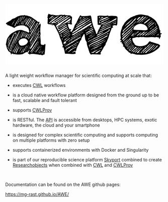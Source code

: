![AWE](docs/images/awe-lg.png)
=====

 A light weight workflow manager for scientific computing at scale that:

- executes [CWL](http://www.commonwl.org) workflows

- is a cloud native workflow platform designed from the ground up to be fast, scalable and fault tolerant

- supports [CWLProv](https://github.com/common-workflow-language/cwlprov)

- is RESTful. The [API](./API/) is accessible from desktops, HPC systems, exotic hardware, the cloud and your smartphone

- is designed for complex scientific computing and supports computing on multiple platforms with zero setup

- supports containerized environments with Docker and Singularity

- is part of our reproducible science platform [Skyport](https://github.com/MG-RAST/Skyport2) combined to create [Researchobjects](http://www.researchobject.org/) when combined with [CWL](http://www.commonwl.org) and [CWLProv](https://github.com/common-workflow-language/cwlprov)


<br>

Documentation can be found on the AWE github pages:

https://mg-rast.github.io/AWE/

